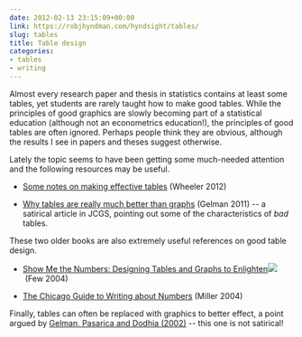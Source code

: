 ```yaml
---
date: 2012-02-13 23:15:09+00:00
link: https://robjhyndman.com/hyndsight/tables/
slug: tables
title: Table design
categories:
- tables
- writing
---
```


Almost every research paper and thesis in statistics contains at least some tables, yet students are rarely taught how to make good tables. While the principles of good graphics are slowly becoming part of a statistical education (although not an econometrics education!), the principles of good tables are often ignored. Perhaps people think they are obvious, although the results I see in papers and theses suggest otherwise.<!-- more -->

Lately the topic seems to have been getting some much-needed attention and the following resources may be useful.



  * [Some notes on making effective tables](http://stats.blogoverflow.com/2012/02/some-notes-on-making-effective-tables/) (Wheeler 2012)

  * [Why tables are really much better than graphs](http://www.tandfonline.com/doi/abs/10.1198/jcgs.2011.09166) (Gelman 2011) -- a satirical article in JCGS, pointing out some of the characteristics of _bad_ tables.

These two older books are also extremely useful references on good table design.

  * [Show Me the Numbers: Designing Tables and Graphs to Enlighten](http://buy.geni.us/Proxy.ashx?TSID=140570\&GR_URL=http%3A%2F%2Fwww.amazon.com%2Fdp%2F0970601999)![](http://buy.geni.us/Proxy.ashx?TSID=140570\&GR_URL=http%3A%2F%2Fwww.amazon.com%2Fdp%2F0970601999) (Few 2004)

  * [The Chicago Guide to Writing about Numbers](http://buy.geni.us/Proxy.ashx?TSID=140570\&GR_URL=http%3A%2F%2Fwww.amazon.com%2Fdp%2F0226526313) (Miller 2004)

Finally, tables can often be replaced with graphics to better effect, a point argued by [Gelman, Pasarica and Dodhia (2002)](http://www.stat.columbia.edu/~gelman/research/published/dodhia.pdf) -- this one is not satirical!
